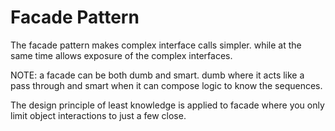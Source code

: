 # Facade Pattern

The facade pattern makes complex interface calls simpler. while at the same time allows exposure of the complex interfaces.

NOTE: a facade can be both dumb and smart. dumb where it acts like a pass through and smart when it can compose logic to know the sequences.

The design principle of least knowledge is applied to facade where you only limit object interactions to just a few close.
